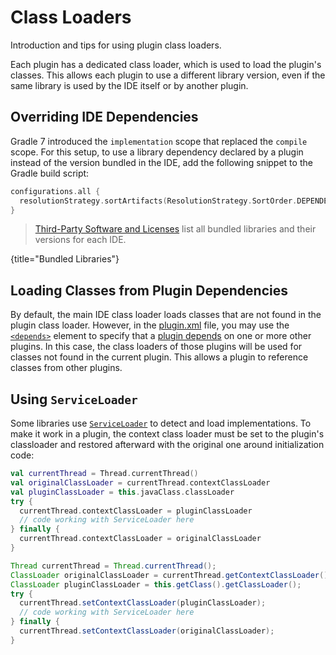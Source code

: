 <!-- Copyright 2000-2025 JetBrains s.r.o. and contributors. Use of this source code is governed by the Apache 2.0 license. -->

# Class Loaders

<link-summary>Introduction and tips for using plugin class loaders.</link-summary>

Each plugin has a dedicated class loader, which is used to load the plugin's classes.
This allows each plugin to use a different library version, even if the same library is used by the IDE itself or by another plugin.

## Overriding IDE Dependencies

Gradle 7 introduced the `implementation` scope that replaced the `compile` scope.
For this setup, to use a library dependency declared by a plugin instead of the version bundled in the IDE, add the following snippet to the Gradle build script:

```kotlin
configurations.all {
  resolutionStrategy.sortArtifacts(ResolutionStrategy.SortOrder.DEPENDENCY_FIRST)
}
```

> [Third-Party Software and Licenses](https://www.jetbrains.com/legal/third-party-software/) list all bundled libraries and their versions for each IDE.
>
{title="Bundled Libraries"}

## Loading Classes from Plugin Dependencies

By default, the main IDE class loader loads classes that are not found in the plugin class loader.
However, in the <path>[plugin.xml](plugin_configuration_file.md)</path> file, you may use the [`<depends>`](plugin_configuration_file.md#idea-plugin__depends) element to specify that a [plugin depends](plugin_dependencies.md) on one or more other plugins.
In this case, the class loaders of those plugins will be used for classes not found in the current plugin.
This allows a plugin to reference classes from other plugins.

## Using `ServiceLoader`

Some libraries use [`ServiceLoader`](https://docs.oracle.com/en/java/javase/24/docs/api/java.base/java/util/ServiceLoader.html) to detect and load implementations.
To make it work in a plugin, the context class loader must be set to the plugin's classloader and restored afterward with the original one around initialization code:

<tabs group="languages">
<tab title="Kotlin" group-key="kotlin">

```kotlin
val currentThread = Thread.currentThread()
val originalClassLoader = currentThread.contextClassLoader
val pluginClassLoader = this.javaClass.classLoader
try {
  currentThread.contextClassLoader = pluginClassLoader
  // code working with ServiceLoader here
} finally {
  currentThread.contextClassLoader = originalClassLoader
}
```

</tab>
<tab title="Java" group-key="java">

```java
Thread currentThread = Thread.currentThread();
ClassLoader originalClassLoader = currentThread.getContextClassLoader();
ClassLoader pluginClassLoader = this.getClass().getClassLoader();
try {
  currentThread.setContextClassLoader(pluginClassLoader);
  // code working with ServiceLoader here
} finally {
  currentThread.setContextClassLoader(originalClassLoader);
}
```

</tab>
</tabs>
